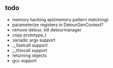 ## todo
- memory hacking api(memory pattern matching)
- parameterize registers in DetourGenContext?
- remove detour, kill detourmanager
- copy prototype_t
- variadic args support
- __fastcall support
- __thiscall support
- returning objects
- gcc support